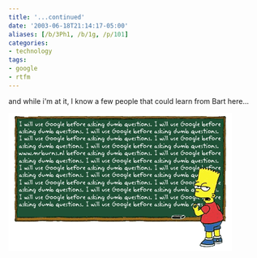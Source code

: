 ```yaml
---
title: '...continued'
date: '2003-06-18T21:14:17-05:00'
aliases: [/b/3Ph1, /b/1g, /p/101]
categories:
- technology
tags:
- google
- rtfm
---
```

and while i'm at it, I know a few people that could learn from Bart here...

<img src="bartgoogle.gif" 
  alt="Bart Simpson writing over and over on a blackboard, 'I will use Google before asking dumb questions'." />
